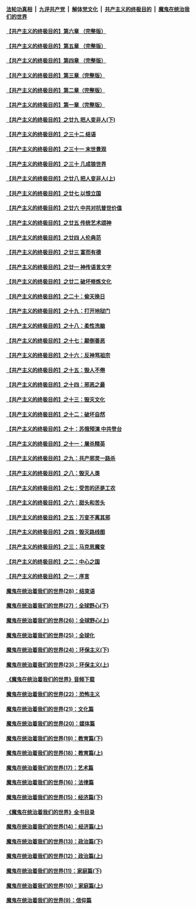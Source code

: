 

####  [法轮功真相](../../../../basic/blob/master/README.md?t=07011231) &nbsp;|&nbsp; [九评共产党](../../../../9ping.md/blob/master/README.md?t=07011231) &nbsp;|&nbsp; [解体党文化](../../../../jtdwh.md/blob/master/README.md?t=07011231)  &nbsp;|&nbsp; [共产主义的终极目的](../../../../gczydzjmd.md/blob/master/README.md?t=07011231) &nbsp;|&nbsp; [魔鬼在统治我们的世界](../../../../mgztzwmdsj.md/blob/master/README.md?t=07011231) 

#### [【共产主义的终极目的】第六章 （完整版）](../pages/nsc422/n11428913.md?t=07011231) 

#### [【共产主义的终极目的】第五章 （完整版）](../pages/nsc422/n11428912.md?t=07011231) 

#### [【共产主义的终极目的】第四章 （完整版）](../pages/nsc422/n11428907.md?t=07011231) 

#### [【共产主义的终极目的】第三章（完整版）](../pages/nsc422/n11428848.md?t=07011231) 

#### [【共产主义的终极目的】第二章（完整版）](../pages/nsc422/n11428831.md?t=07011231) 

#### [【共产主义的终极目的】第一章（完整版）](../pages/nsc422/n11417651.md?t=07011231) 

#### [【共产主义的终极目的】之廿九 把人变非人(下)](../pages/nsc422/n11344140.md?t=07011231) 

#### [【共产主义的终极目的】之三十二 结语](../pages/nsc422/n11360535.md?t=07011231) 

#### [【共产主义的终极目的】之三十一 末世景观](../pages/nsc422/n11351129.md?t=07011231) 

#### [【共产主义的终极目的】之三十 几成狼世界](../pages/nsc422/n11348280.md?t=07011231) 

#### [【共产主义的终极目的】之廿八 把人变非人(上)](../pages/nsc422/n11340492.md?t=07011231) 

#### [【共产主义的终极目的】之廿七 以恨立国](../pages/nsc422/n11336944.md?t=07011231) 

#### [【共产主义的终极目的】之廿六 中共对抗普世价值](../pages/nsc422/n11324785.md?t=07011231) 

#### [【共产主义的终极目的】之廿五 传统艺术颂神](../pages/nsc422/n11296396.md?t=07011231) 

#### [【共产主义的终极目的】之廿四 人伦典范](../pages/nsc422/n11296397.md?t=07011231) 

#### [【共产主义的终极目的】之廿三 富而有德](../pages/nsc422/n11283598.md?t=07011231) 

#### [【共产主义的终极目的】之廿一 神传语言文字](../pages/nsc422/n11263265.md?t=07011231) 

#### [【共产主义的终极目的】之廿二 破坏修炼文化](../pages/nsc422/n11245728.md?t=07011231) 

#### [【共产主义的终极目的】之二十：偷天换日](../pages/nsc422/n11238846.md?t=07011231) 

#### [【共产主义的终极目的】之十九：打开地狱门](../pages/nsc422/n11206376.md?t=07011231) 

#### [【共产主义的终极目的】之十八：柔性洗脑](../pages/nsc422/n11199994.md?t=07011231) 

#### [【共产主义的终极目的】之十七：颠倒善恶](../pages/nsc422/n11179782.md?t=07011231) 

#### [【共产主义的终极目的】之十六：反神骂祖宗](../pages/nsc422/n11166798.md?t=07011231) 

#### [【共产主义的终极目的】之十五：毁人不倦](../pages/nsc422/n11166792.md?t=07011231) 

#### [【共产主义的终极目的】之十四：邪恶之最](../pages/nsc422/n11150249.md?t=07011231) 

#### [【共产主义的终极目的】之十三：毁灭文化](../pages/nsc422/n11135227.md?t=07011231) 

#### [【共产主义的终极目的】之十二：破坏自然](../pages/nsc422/n11135214.md?t=07011231) 

#### [【共产主义的终极目的】之十：苏俄预演 中共登台](../pages/nsc422/n11118424.md?t=07011231) 

#### [【共产主义的终极目的】之十一：屠杀精英](../pages/nsc422/n11118442.md?t=07011231) 

#### [【共产主义的终极目的】之九：共产邪灵一路杀](../pages/nsc422/n11114139.md?t=07011231) 

#### [【共产主义的终极目的】之八：毁灭人类](../pages/nsc422/n11108503.md?t=07011231) 

#### [【共产主义的终极目的】之七：受苦的还是工农](../pages/nsc422/n11101809.md?t=07011231) 

#### [【共产主义的终极目的】之六：甜头和苦头](../pages/nsc422/n11096971.md?t=07011231) 

#### [【共产主义的终极目的】之五：万变不离其邪](../pages/nsc422/n11091285.md?t=07011231) 

#### [【共产主义的终极目的】之四：毁灭路线图](../pages/nsc422/n11086284.md?t=07011231) 

#### [【共产主义的终极目的】之三：马克思魔变](../pages/nsc422/n11061941.md?t=07011231) 

#### [【共产主义的终极目的】之二：中心之国](../pages/nsc422/n11047728.md?t=07011231) 

#### [【共产主义的终极目的】之一：序言](../pages/nsc422/n11086077.md?t=07011231) 

#### [魔鬼在统治着我们的世界(28)：结束语](../pages/nsc422/n10936246.md?t=07011231) 

#### [魔鬼在统治着我们的世界(27)：全球野心(下)](../pages/nsc422/n10928319.md?t=07011231) 

#### [魔鬼在统治着我们的世界(26)：全球野心(上)](../pages/nsc422/n10900318.md?t=07011231) 

#### [魔鬼在统治着我们的世界(25)：全球化](../pages/nsc422/n10788205.md?t=07011231) 

#### [魔鬼在统治着我们的世界(24)：环保主义(下)](../pages/nsc422/n10695307.md?t=07011231) 

#### [魔鬼在统治着我们的世界(23)：环保主义(上)](../pages/nsc422/n10688613.md?t=07011231) 

#### [《魔鬼在统治着我们的世界》音频下载](../pages/nsc422/n10635553.md?t=07011231) 

#### [魔鬼在统治着我们的世界(22)：恐怖主义](../pages/nsc422/n10614727.md?t=07011231) 

#### [魔鬼在统治着我们的世界(21)：文化篇](../pages/nsc422/n10597706.md?t=07011231) 

#### [魔鬼在统治着我们的世界(20)：媒体篇](../pages/nsc422/n10586579.md?t=07011231) 

#### [魔鬼在统治着我们的世界(19)：教育篇(下)](../pages/nsc422/n10564808.md?t=07011231) 

#### [魔鬼在统治着我们的世界(18)：教育篇(上)](../pages/nsc422/n10526970.md?t=07011231) 

#### [魔鬼在统治着我们的世界(17)：艺术篇](../pages/nsc422/n10499093.md?t=07011231) 

#### [魔鬼在统治着我们的世界(16)：法律篇](../pages/nsc422/n10485969.md?t=07011231) 

#### [魔鬼在统治着我们的世界(15)：经济篇(下)](../pages/nsc422/n10469975.md?t=07011231) 

#### [《魔鬼在统治着我们的世界》全书目录](../pages/nsc422/n10464261.md?t=07011231) 

#### [魔鬼在统治着我们的世界(14)：经济篇(上)](../pages/nsc422/n10457370.md?t=07011231) 

#### [魔鬼在统治着我们的世界(13)：政治篇(下)](../pages/nsc422/n10448270.md?t=07011231) 

#### [魔鬼在统治着我们的世界(12)：政治篇(上)](../pages/nsc422/n10444576.md?t=07011231) 

#### [魔鬼在统治着我们的世界(11)：家庭篇(下)](../pages/nsc422/n10440961.md?t=07011231) 

#### [魔鬼在统治着我们的世界(10)：家庭篇(上)](../pages/nsc422/n10435448.md?t=07011231) 

#### [魔鬼在统治着我们的世界(9)：信仰篇](../pages/nsc422/n10432159.md?t=07011231) 

